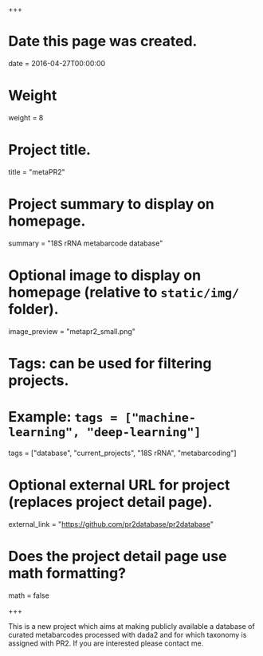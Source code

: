 +++
# Date this page was created.
date = 2016-04-27T00:00:00

# Weight
weight = 8

# Project title.
title = "metaPR2"

# Project summary to display on homepage.
summary = "18S rRNA metabarcode database"

# Optional image to display on homepage (relative to `static/img/` folder).
image_preview = "metapr2_small.png"

# Tags: can be used for filtering projects.
# Example: `tags = ["machine-learning", "deep-learning"]`
tags = ["database", "current_projects", "18S rRNA", "metabarcoding"]

# Optional external URL for project (replaces project detail page).
external_link = "https://github.com/pr2database/pr2database"

# Does the project detail page use math formatting?
math = false

+++

This is a new project which aims at making publicly available a database of curated metabarcodes processed with dada2 and for which taxonomy is assigned with PR2. If you are interested please contact me.
